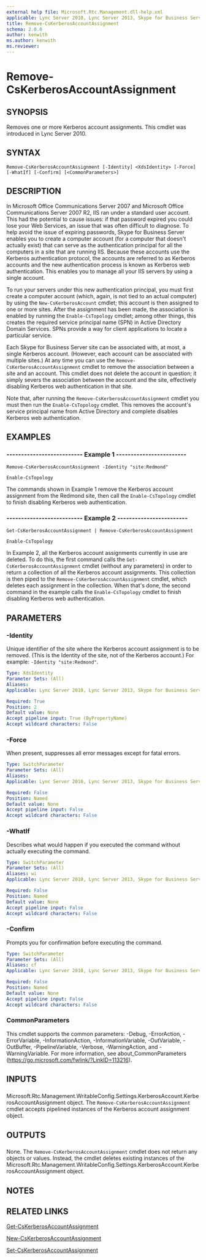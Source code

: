 ```yaml
---
external help file: Microsoft.Rtc.Management.dll-help.xml
applicable: Lync Server 2010, Lync Server 2013, Skype for Business Server 2015, Skype for Business Server 2019
title: Remove-CsKerberosAccountAssignment
schema: 2.0.0
author: kenwith
ms.author: kenwith
ms.reviewer:
---
```


# Remove-CsKerberosAccountAssignment

## SYNOPSIS
Removes one or more Kerberos account assignments.
This cmdlet was introduced in Lync Server 2010.


## SYNTAX

```
Remove-CsKerberosAccountAssignment [-Identity] <XdsIdentity> [-Force] [-WhatIf] [-Confirm] [<CommonParameters>]
```

## DESCRIPTION
In Microsoft Office Communications Server 2007 and Microsoft Office Communications Server 2007 R2, IIS ran under a standard user account.
This had the potential to cause issues: if that password expired you could lose your Web Services, an issue that was often difficult to diagnose.
To help avoid the issue of expiring passwords, Skype for Business Server enables you to create a computer account (for a computer that doesn't actually exist) that can serve as the authentication principal for all the computers in a site that are running IIS.
Because these accounts use the Kerberos authentication protocol, the accounts are referred to as Kerberos accounts and the new authentication process is known as Kerberos web authentication.
This enables you to manage all your IIS servers by using a single account.

To run your servers under this new authentication principal, you must first create a computer account (which, again, is not tied to an actual computer) by using the `New-CsKerberosAccount` cmdlet; this account is then assigned to one or more sites.
After the assignment has been made, the association is enabled by running the `Enable-CsTopology` cmdlet; among other things, this creates the required service principal name (SPN) in Active Directory Domain Services.
SPNs provide a way for client applications to locate a particular service.

Each Skype for Business Server site can be associated with, at most, a single Kerberos account.
(However, each account can be associated with multiple sites.) At any time you can use the `Remove-CsKerberosAccountAssignment` cmdlet to remove the association between a site and an account.
This cmdlet does not delete the account in question; it simply severs the association between the account and the site, effectively disabling Kerberos web authentication in that site.

Note that, after running the `Remove-CsKerberosAccountAssignment` cmdlet you must then run the `Enable-CsTopology` cmdlet.
This removes the account's service principal name from Active Directory and complete disables Kerberos web authentication.


## EXAMPLES

### -------------------------- Example 1 ------------------------
```
Remove-CsKerberosAccountAssignment -Identity "site:Redmond"

Enable-CsTopology
```

The commands shown in Example 1 remove the Kerberos account assignment from the Redmond site, then call the `Enable-CsTopology` cmdlet to finish disabling Kerberos web authentication.


### -------------------------- Example 2 ------------------------
```
Get-CsKerberosAccountAssignment | Remove-CsKerberosAccountAssignment

Enable-CsTopology
```

In Example 2, all the Kerberos account assignments currently in use are deleted.
To do this, the first command calls the `Get-CsKerberosAccountAssignment` cmdlet (without any parameters) in order to return a collection of all the Kerberos account assignments.
This collection is then piped to the `Remove-CsKerberosAccountAssignment` cmdlet, which deletes each assignment in the collection.
When that's done, the second command in the example calls the `Enable-CsTopology` cmdlet to finish disabling Kerberos web authentication.


## PARAMETERS

### -Identity
Unique identifier of the site where the Kerberos account assignment is to be removed.
(This is the Identity of the site, not of the Kerberos account.) For example: `-Identity "site:Redmond"`.

```yaml
Type: XdsIdentity
Parameter Sets: (All)
Aliases: 
Applicable: Lync Server 2010, Lync Server 2013, Skype for Business Server 2015, Skype for Business Server 2019

Required: True
Position: 2
Default value: None
Accept pipeline input: True (ByPropertyName)
Accept wildcard characters: False
```

### -Force
When present, suppresses all error messages except for fatal errors.

```yaml
Type: SwitchParameter
Parameter Sets: (All)
Aliases: 
Applicable: Lync Server 2010, Lync Server 2013, Skype for Business Server 2015, Skype for Business Server 2019

Required: False
Position: Named
Default value: None
Accept pipeline input: False
Accept wildcard characters: False
```

### -WhatIf
Describes what would happen if you executed the command without actually executing the command.

```yaml
Type: SwitchParameter
Parameter Sets: (All)
Aliases: wi
Applicable: Lync Server 2010, Lync Server 2013, Skype for Business Server 2015, Skype for Business Server 2019

Required: False
Position: Named
Default value: None
Accept pipeline input: False
Accept wildcard characters: False
```

### -Confirm
Prompts you for confirmation before executing the command.

```yaml
Type: SwitchParameter
Parameter Sets: (All)
Aliases: cf
Applicable: Lync Server 2010, Lync Server 2013, Skype for Business Server 2015, Skype for Business Server 2019

Required: False
Position: Named
Default value: None
Accept pipeline input: False
Accept wildcard characters: False
```

### CommonParameters
This cmdlet supports the common parameters: -Debug, -ErrorAction, -ErrorVariable, -InformationAction, -InformationVariable, -OutVariable, -OutBuffer, -PipelineVariable, -Verbose, -WarningAction, and -WarningVariable. For more information, see about_CommonParameters (https://go.microsoft.com/fwlink/?LinkID=113216).

## INPUTS

###  
Microsoft.Rtc.Management.WritableConfig.Settings.KerberosAccount.KerberosAccountAssignment object.
The `Remove-CsKerberosAccountAssignment` cmdlet accepts pipelined instances of the Kerberos account assignment object.

## OUTPUTS

###  
None.
The `Remove-CsKerberosAccountAssignment` cmdlet does not return any objects or values.
Instead, the cmdlet deletes existing instances of the Microsoft.Rtc.Management.WritableConfig.Settings.KerberosAccount.KerberosAccountAssignment object.

## NOTES

## RELATED LINKS

[Get-CsKerberosAccountAssignment](Get-CsKerberosAccountAssignment.md)

[New-CsKerberosAccountAssignment](New-CsKerberosAccountAssignment.md)

[Set-CsKerberosAccountAssignment](Set-CsKerberosAccountAssignment.md)

